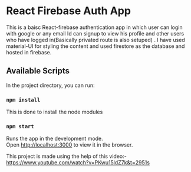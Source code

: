 #  React Firebase Auth App

This is a baisc React-firebase authentication app in which user can login with google or any email Id can signup to view his profile and other users who have logged in(Basically privated route is also setuped) . I have used material-UI for styling the content and used firestore as the database and hosted in firebase.

## Available Scripts

In the project directory, you can run:
### `npm install`

This is done to install the node modules

### `npm start`

Runs the app in the development mode.\
Open [http://localhost:3000](http://localhost:3000) to view it in the browser.


This project is made using the help of this video:- https://www.youtube.com/watch?v=PKwu15ldZ7k&t=2951s
